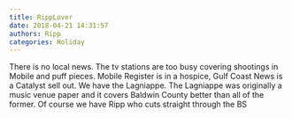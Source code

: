```yaml
---
title: RippLover
date: 2018-04-21 14:31:57
authors: Ripp
categories: Holiday
---
```


 There is no local news.  The tv stations are too busy covering shootings in Mobile and puff pieces.  Mobile Register is in a hospice, Gulf Coast News is a Catalyst sell out.  We have the Lagniappe.  The Lagniappe was originally a music venue paper and it covers Baldwin County better than all of the former.   Of course we have Ripp who cuts straight through the BS
